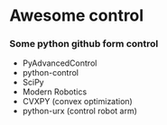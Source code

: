 # Awesome control 

### Some python github form control

- PyAdvancedControl
- python-control
- SciPy
- Modern Robotics
- CVXPY (convex optimization)
- python-urx (control robot arm)
